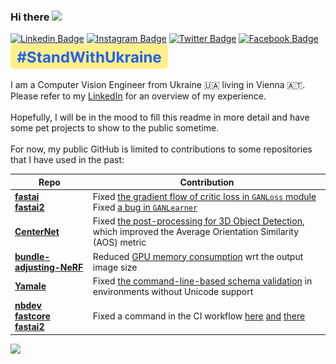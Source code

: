 ### Hi there <img src="https://user-images.githubusercontent.com/42378118/110234147-e3259600-7f4e-11eb-95be-0c4047144dea.gif" width="30">

[![Linkedin Badge](https://img.shields.io/badge/-sirykd-blue?style=flat-square&logo=Linkedin&logoColor=white&link=https://www.linkedin.com/in/sirykd/)](https://www.linkedin.com/in/sirykd)
[![Instagram Badge](https://img.shields.io/badge/-sirykd-D7008A?style=flat-square&logo=Instagram&logoColor=white&link=https://www.instagram.com/sirykd/)](https://www.instagram.com/sirykd)
[![Twitter Badge](https://img.shields.io/badge/-sirykd-1ca0f1?style=flat-square&logo=twitter&logoColor=white&link=https://twitter.com/sirykd)](https://twitter.com/sirykd)
[![Facebook Badge](https://img.shields.io/badge/-sirykd-4267B2?style=flat-square&logo=facebook&logoColor=white&link=https://www.facebook.com/sirykd)](https://www.facebook.com/sirykd)
[![Stand With Ukraine](https://raw.githubusercontent.com/vshymanskyy/StandWithUkraine/main/badges/StandWithUkraine.svg)](https://stand-with-ukraine.pp.ua)


I am a Computer Vision Engineer from Ukraine 🇺🇦 living in Vienna 🇦🇹.
<br>
Please refer to my [LinkedIn](https://www.linkedin.com/in/sirykd) for an overview of my experience.
<br>
<br>
Hopefully, I will be in the mood to fill this readme in more detail and have some pet projects to show to the public sometime.
<br>
<br>
For now, my public GitHub is limited to contributions to some repositories that I have used in the past:

Repo | Contribution
---- | ------------
**[fastai](https://github.com/fastai/fastai)<br>[fastai2](https://github.com/fastai/fastai2)** | Fixed [the gradient flow of critic loss in `GANLoss` module](https://github.com/fastai/fastai2/pull/252)<br>Fixed [a bug in `GANLearner`](https://github.com/fastai/fastai2/pull/253)
**[CenterNet](https://github.com/xingyizhou/CenterNet)** | Fixed [the post-processing for 3D Object Detection](https://github.com/xingyizhou/CenterNet/pull/629), which improved the Average Orientation Similarity (AOS) metric
**[bundle-adjusting-NeRF](https://github.com/chenhsuanlin/bundle-adjusting-NeRF)** | Reduced [GPU memory consumption](https://github.com/chenhsuanlin/bundle-adjusting-NeRF/pull/41) wrt the output image size
**[Yamale](https://github.com/23andMe/Yamale)** | Fixed [the command-line-based schema validation](https://github.com/23andMe/Yamale/pull/191) in environments without Unicode support
**[nbdev](https://github.com/fastai/nbdev)<br>[fastcore](https://github.com/fastai/fastcore)<br>[fastai2](https://github.com/fastai/fastai2)** | Fixed a command in the CI workflow [here](https://github.com/fastai/nbdev/pull/125) [and](https://github.com/fastai/fastcore/pull/19) [there](https://github.com/fastai/fastai2/pull/254)

<img src="https://user-images.githubusercontent.com/23129117/173206223-b5a5e895-9fd5-4eeb-9728-0f7e0e9d4be4.png" width="50%">

